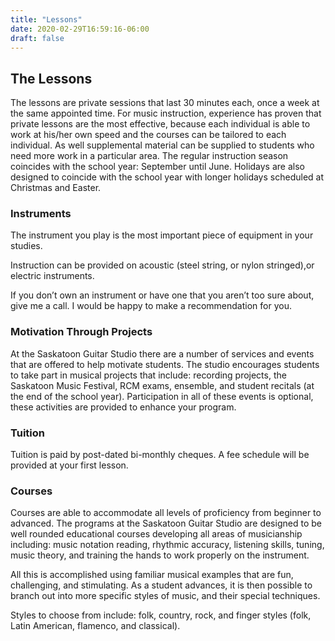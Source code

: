 ```yaml
---
title: "Lessons"
date: 2020-02-29T16:59:16-06:00
draft: false
---
```



## The Lessons

The lessons are private sessions that last 30 minutes each, once a week at the same appointed time. For music instruction, experience has proven that private lessons are the most effective, because each individual is able to work at his/her own speed and the courses can be tailored to each individual. As well supplemental material can be supplied to students who need more work in a particular area. The regular instruction season coincides with the school year: September until June. Holidays are also designed to coincide with the school year with longer holidays scheduled at Christmas and Easter.

### Instruments

The instrument you play is the most important piece of equipment in your studies.

Instruction can be provided on acoustic (steel string, or nylon stringed),or electric instruments.

If you don’t own an instrument or have one that you aren’t too sure about, give me a call. I would be happy to make a recommendation for you.

### Motivation Through Projects

At the Saskatoon Guitar Studio there are a number of services and events that are offered to help motivate students. The studio encourages students to take part in musical projects that include: recording projects, the Saskatoon Music Festival, RCM exams, ensemble, and student recitals (at the end of the school year). Participation in all of these events is optional, these activities are provided to enhance your program.

### Tuition

Tuition is paid by post-dated bi-monthly cheques. A fee schedule will be provided at your first lesson.

### Courses

Courses are able to accommodate all levels of proficiency from beginner to advanced. The programs at the Saskatoon Guitar Studio are designed to be well rounded educational courses developing all areas of musicianship including: music notation reading, rhythmic accuracy, listening skills, tuning, music theory, and training the hands to work properly on the instrument.

All this is accomplished using familiar musical examples that are fun, challenging, and stimulating. As a student advances, it is then possible to branch out into more specific styles of music, and their special techniques.

Styles to choose from include: folk, country, rock, and finger styles (folk, Latin American, flamenco, and classical).
